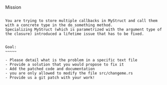 Mission
~~~~~~~

You are trying to store multiple callbacks in MyStruct and call them with a concrete type in the do_something method.
Specializing MyStruct (which is parametrized with the argument type of the closure) introduced a lifetime issue that has to be fixed.


Goal:
~~~~~

- Please detail what is the problem in a specific text file
- Provide a solution that you would propose to fix it
- Add the patched code and documentation
- you are only allowed to modify the file src/changeme.rs
- Provide us a git patch with your work! 
